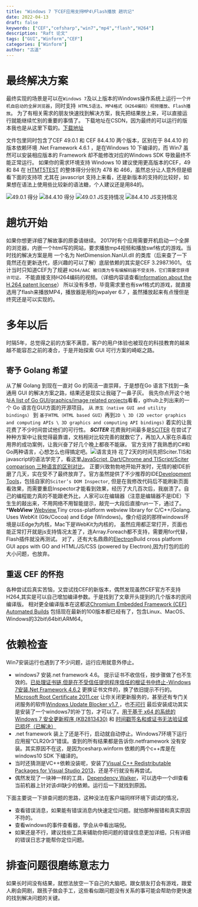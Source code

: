 ```yaml
---
title: "Windows 7 下CEF应用支持MP4\Flash播放 趟坑记"
date: 2022-04-13
draft: false
keywords: ["CEF","cefsharp","win7","mp4","flash","H264"]
description: "Raft 论文"
tags: ["GUI","Winform","CEF"]
categories: ["Winform"]
author: "古道" 
---
```

# 最终解决方案
最终实现的场景是可以在`Windows 7`及以上版本的Windows操作系统上运行一个`开机自启动的全屏浏览器`，同时支持` HTML5语法`、`MP4格式（H264编码）视频播放`、`Flash播放`。
为了有相关需求的朋友快速找到解决方案，我先把结果放上来，可以直接运行就能继续忙别的重要的事情了。
下载地址在CSDN，因为最终的可以运行的版本我也是从这里下载的。[下载地址](https://download.csdn.net/download/gudao119/85132859)

文件包里同时包含了CEF 49.0.1 和 CEF 84.4.10 两个版本，区别在于
84.4.10 的版本依赖环境 .Net Framework 4.6.1 ，是在Windows 10 下编译的，而 Win7 虽然可以安装相应版本的 Framework 却不能修改对应的Windows SDK 导致最终不能正常运行。
如果你的需求环境支持 Windows 10 建议使用更高版本的CEF，49 和 84 在 [HTMT5TEST](https://www.html5test.com) 的整体得分分别为 478 和 466，虽然总分让人意外但是细看下面的支持项
尤其在 javascript 支持上来看，还是新版本的支持的比较好，如果想在语法上使用些比较新的语法糖，个人建议还是用84的。

![49.0.1 得分]([2022-04-13]win7-run-cesharp-winform_files/1.jpg)
![84.4.10 得分]([2022-04-13]win7-run-cesharp-winform_files/2.jpg)
![49.0.1 JS支持情况]([2022-04-13]win7-run-cesharp-winform_files/3.jpg)
![84.4.10 JS支持情况]([2022-04-13]win7-run-cesharp-winform_files/4.jpg)
# 趟坑开始
如果你想更详细了解故事的原委请继续。
2017时有个应用需要开机启动一个全屏的浏览器，内嵌一个html写的网站，要求播放mp4视频和播放swf格式的游戏。当时找的解决方案是用
一个名为 NetDimension.NanUI.dll 的类库（后来查了一下竟然还在更新迭代，感兴趣的可以了解）底层依赖的其实是CEF 3.2987.1601。
估计当时只知道CEF为了规避 `H264/AAC 被归类为专有编解码器不受支持，它们需要您获得许可证。` 不能直接支持H264编码的视频。（详细内容请查看[Information about the H.264 patent license](https://www.fsf.org/licensing/h264-patent-license)）
所以没有多想，毕竟需求里也有swf格式的游戏，就直接选用了flash来播放MP4，播放器是用的jwpalyer 6.7 ，虽然播放起来有点慢但是终究还是可以实现的。
# 多年以后 
时隔5年，总觉得之前的方案不满意，客户的用户体验也被现在的科技教育的越来越不能容忍之前的凑合，于是开始探索 GUI 可行方案的崎岖之路。
## 寄予 Golang 希望 
从了解 Golang 到现在一直对 Go 的简洁一直崇拜，于是想在Go 语言下找到一条通用 GUI 的解决方案之路，结果还是现实让我碰了一鼻子灰。
我先你点开这个地址[A list of Go GUI/graphics/image related projects](https://github.com/go-graphics/go-gui-projects)看看，github上列出来的一个 Go 语言在GUI方面的开源项目。
从 `原生（native GUI and utility bindings）` 到 `基于HTML（HTML based GUI）`再到`2D \ 3D (2D vector graphics and computing APIs \ 3D graphics and computing API bindings)` 着实的让我花费了不少时间尝试他们的可行性。
***SCITER*** 花费我时间最多是[SCITER](https://sciter.com/) 在尝试了种种方案中让我觉得最靠谱，文档相对比较完善的就数它了，再加入人家在杀毒应用界的成功案例，让我兴奋了好几个晚上都夜不能寐。
官方支持了我熟悉的C#和Go两种语言，心想怎么也得搞定吧。![语言支持]([2022-04-13]win7-run-cesharp-winform_files/5.jpg)
花了2天的时间先把Sciter.TIS和javascript的语法学完了，看这里[JavaScript, Dart/Chrome and TIScript/Sciter comparison 三种语言的区别对比](https://sciter.com/docs/js-dart-tis.html)。
正要兴致勃勃地开始开发时，无情的被IDE折磨了几天，实在受不了最终放弃了。官方虽然提供了不少推荐的IDE[Development Tools](https://sciter.com/developers/development-tools/)，包括自家的`Sciter’s DOM Inspector`,
但是在我修改代码后不能刷新页面看效果，而需要重启Inspector才能看到效果，经历了大几百次后，我崩溃了。自己的编程能力真的不能跟老外比，人家可以在编辑器（注意是编辑器不是IDE）下生生的敲出来，不用网络不用智能提示，敲完一大段后直接run一下，通过了。
***WebView** [Webview](https://github.com/webview/webview),Tiny cross-platform webview library for C/C++/Golang. Uses WebKit (Gtk/Cocoa) and Edge (Windows)。像介绍说的那样windows环境是以Edge为内核，Mac下是WebKit为内核的，
虽然应用都正常打开，页面也能正常打开就是js支持情况太差了，连Array.Foreach都不支持，需要用for代替，Flash插件就没再测试。
对了，还有大名鼎鼎的[Electron](https://github.com/asticode/go-astilectron)Build cross platform GUI apps with GO and HTML/JS/CSS (powered by Electron),因为打包的后的大小问题，也放弃。
## 重返 CEF 的怀抱
各种尝试后真实苦恼，又尝试找CEF的新版本，偶然发现虽然CEF官方不支持H264,其实是可以自己增加编译参数。于是找到了文章开头提到的几个版本的民间编译版。
相对更全编译版本在这都这[Chromium Embedded Framework (CEF) Automated Builds](https://cef-builds.spotifycdn.com/index.html)
包括现在最新的100版本都已经有了，包含Linux、MacOS、Windows的32bit\64bit\ARM64。
# 依赖检查
Win7安装运行也遇到了不少问题，运行应用就意外停止。
+ windows7 安装.net framework 4.6。
	提示证书不收信任，按步骤做了也不生效的。[已处理证书链,但是在不受信任提供程序信任的根证书中终止-Windows 7安装.Net Framework 4.6.2](https://blog.csdn.net/inchat/article/details/104294302)
	更换证书文件的，换了依旧提示不行的。[Microsoft Root Certificate 2011.cer](https://answers.microsoft.com/en-us/windows/forum/all/microsoft-root-certificate-2011cer/4a6aca92-fa7b-40a2-959d-4c440f3ec91d?auth=1)
	让你关闭更新服务的，甚至还有专门关闭服务的软件[Windows Update Blocker v1.7 ](https://www.sordum.org/downloads/?st-windows-update-blocker)，也[不可行](https://www.hanboshi.com/articles/5063.html)
	最后安装成功其实是安装了一个windows7的补丁包，才可以了。[用于基于 x64 的系统的 Windows 7 安全更新程序 (KB2813430)](https://www.microsoft.com/zh-CN/download/details.aspx?id=39115) 和 [时间戳签名和或证书无法验证或已损坏（已解决）](https://blog.csdn.net/qq_34100267/article/details/117095483)
+ .net framework 装上了还是不行，启动就自动停止。Windows7环境下运行应用报“CLR20r3”错误。查到的所有结果都是告诉你.netframework 没有安装。其实原因不在这，是因为cesharp.winform 依赖的两个c++库是在windows10 SDK 下编译的。
+ 当时还猜测是VC++依赖没装呢，安装了[Visual C++ Redistributable Packages for Visual Studio 2013](https://www.microsoft.com/en-us/download/details.aspx?id=40784)，还是不行就没有再尝试。
+ 偶然发现了一块神一样的工具，[Dependency Walker](https://www.dependencywalker.com/)，可以选中一个dll查看当前机器上针对该dll缺少的依赖。运行后一下就找到原因。

下面主要说一下排查问题的思路，这种没法在客户端同样环境下调试的情况，
+ 查看错误消息，如果能有错误消息内快速定位问题。就怕那种报错和真实原因不符的。
+ 查看windows的事件查看器，学会从中看出端倪。
+ 如果还是不行，建议找些工具来辅助你把问题的错误信息更加详细，只有详细的错误日志才能帮你定位问题。

# 排查问题很磨练意志力
如果长时间没有结果，就想法放空一下自己的大脑吧。跟女朋友打会有游戏，跟爱人刷会网剧，跟孩子做会手工，这些看似跟问题没有关系的事可能会帮助你更快速的找到解决问题的关键。